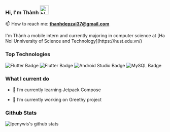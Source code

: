### Hi, I'm Thành <img src="https://user-images.githubusercontent.com/1303154/88677602-1635ba80-d120-11ea-84d8-d263ba5fc3c0.gif" width="28px" height="28px" alt="hi">
📫 How to reach me: **thanhdepzai37@gmail.com**
<p></p>
I'm Thành a mobile intern and currently majoring in computer science at [Ha Noi Unniversity of Science and Technology](https://hust.edu.vn/) 

### Top Technologies
![Flutter Badge](https://img.shields.io/badge/Flutter-5BB5E8?logo=flutter&logoColor=5BB5E8&style=for-the-badge&labelColor=black) 
  ![Flutter Badge](https://img.shields.io/badge/Kotlin-B128E8?logo=kotlin&logoColor=B128E8&style=for-the-badge&labelColor=black) 
  ![Android Studio Badge](https://img.shields.io/badge/Android%20Studio-23E850?logo=android%20studio&style=for-the-badge&labelColor=black&)
  ![MySQL Badge](https://img.shields.io/badge/MySQL-63F9D9?logo=mysql&style=for-the-badge&labelColor=black&logoColor=FFFFFF)

### What I current do
- 🌱 I’m currently learning Jetpack Compose

- 🔭 I’m currently working on Greethy project
<!---
- 👯 I’m looking to collaborate on ...
- 🤔 I’m looking for help with ...
- 💬 Ask me about ...
- 📫 How to reach me: ...
- 😄 Pronouns: ...
- ⚡ Fun fact: ...
-->
### Github Stats
![Ipenywis's github stats](https://github-readme-stats.vercel.app/api?username=ipenywis&count_private=true&theme=tokyonight&hide=contribs,prs)
